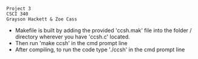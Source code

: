 ```
Project 3
CSCI 340
Grayson Hackett & Zoe Cass
```

- Makefile is built by adding the provided 'ccsh.mak' file into the folder / directory wherever you have 'ccsh.c' located. 
- Then run 'make ccsh' in the cmd prompt line
- After compiling, to run the code type './ccsh' in the cmd prompt line
